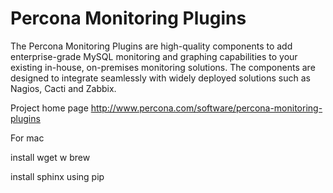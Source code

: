 # Percona Monitoring Plugins

The Percona Monitoring Plugins are high-quality components to add enterprise-grade MySQL monitoring and graphing capabilities to your existing in-house, on-premises monitoring solutions. The components are designed to integrate seamlessly with widely deployed solutions such as Nagios, Cacti and Zabbix.

Project home page http://www.percona.com/software/percona-monitoring-plugins


For mac

install wget w brew

install sphinx using pip
